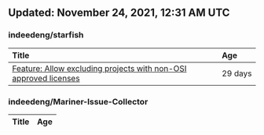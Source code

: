 ## Updated: November 24, 2021, 12:31 AM UTC


### indeedeng/starfish
|**Title**|**Age**|
|:----|:----|
|[Feature: Allow excluding projects with non-OSI approved licenses](https://github.com/indeedeng/starfish/issues/126)|29&nbsp;days|


### indeedeng/Mariner-Issue-Collector
|**Title**|**Age**|
|:----|:----|